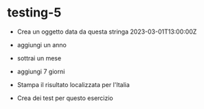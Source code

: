 # testing-5
- Crea un oggetto data da questa stringa 2023-03-01T13:00:00Z

- aggiungi un anno

- sottrai un mese

- aggiungi 7 giorni

- Stampa il risultato localizzata per l'Italia

- Crea dei test per questo esercizio